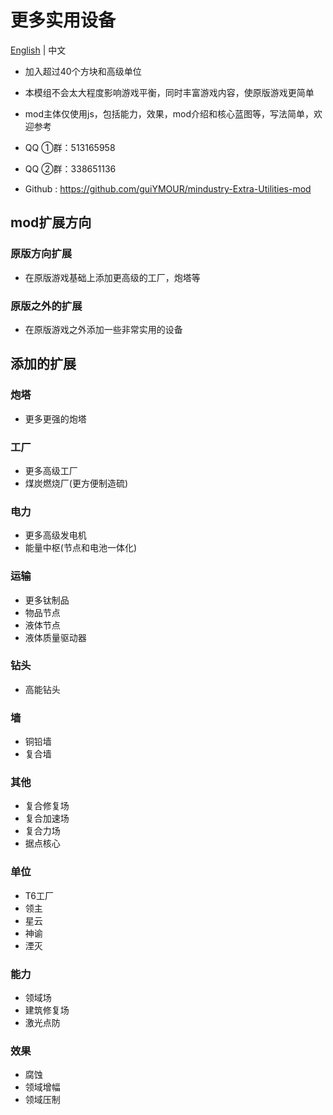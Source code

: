 # 更多实用设备

[English](README.md) | 中文

- 加入超过40个方块和高级单位

- 本模组不会太大程度影响游戏平衡，同时丰富游戏内容，使原版游戏更简单

- mod主体仅使用js，包括能力，效果，mod介绍和核心蓝图等，写法简单，欢迎参考


- QQ ①群：513165958
- QQ ②群：338651136
- Github : https://github.com/guiYMOUR/mindustry-Extra-Utilities-mod

## mod扩展方向

### 原版方向扩展
- 在原版游戏基础上添加更高级的工厂，炮塔等

### 原版之外的扩展
- 在原版游戏之外添加一些非常实用的设备

## 添加的扩展

### 炮塔
- 更多更强的炮塔

### 工厂
- 更多高级工厂
- 煤炭燃烧厂(更方便制造硫)

### 电力
- 更多高级发电机
- 能量中枢(节点和电池一体化)

### 运输
- 更多钛制品
- 物品节点
- 液体节点
- 液体质量驱动器

### 钻头
- 高能钻头

### 墙
- 铜铅墙
- 复合墙

### 其他
- 复合修复场
- 复合加速场
- 复合力场
- 据点核心

### 单位
- T6工厂
- 领主
- 星云
- 神谕
- 湮灭

### 能力
- 领域场
- 建筑修复场
- 激光点防

### 效果
- 腐蚀
- 领域增幅
- 领域压制